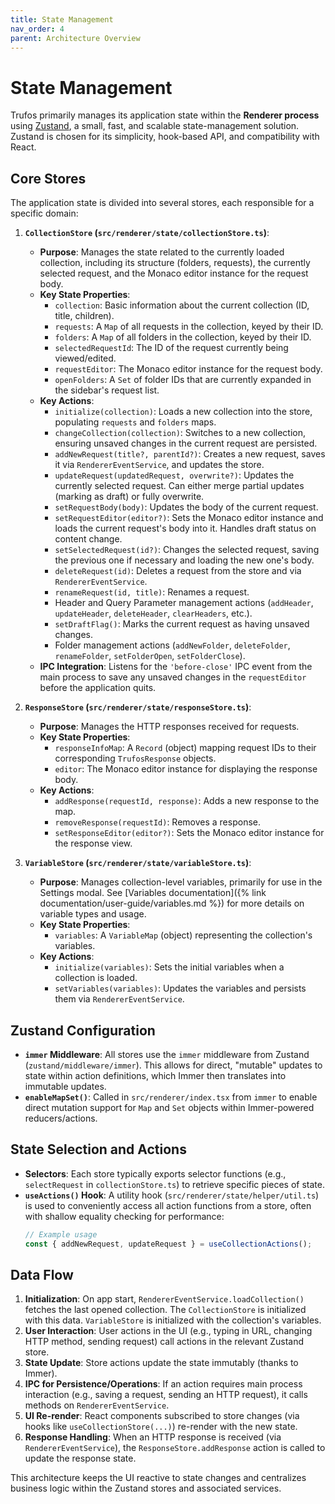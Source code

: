 ```yaml
---
title: State Management
nav_order: 4
parent: Architecture Overview
---
```


# State Management

Trufos primarily manages its application state within the **Renderer process** using [Zustand](https://github.com/pmndrs/zustand), a small, fast, and scalable state-management solution. Zustand is chosen for its simplicity, hook-based API, and compatibility with React.

## Core Stores

The application state is divided into several stores, each responsible for a specific domain:

1.  **`CollectionStore` (`src/renderer/state/collectionStore.ts`)**:
    *   **Purpose**: Manages the state related to the currently loaded collection, including its structure (folders, requests), the currently selected request, and the Monaco editor instance for the request body.
    *   **Key State Properties**:
        *   `collection`: Basic information about the current collection (ID, title, children).
        *   `requests`: A `Map` of all requests in the collection, keyed by their ID.
        *   `folders`: A `Map` of all folders in the collection, keyed by their ID.
        *   `selectedRequestId`: The ID of the request currently being viewed/edited.
        *   `requestEditor`: The Monaco editor instance for the request body.
        *   `openFolders`: A `Set` of folder IDs that are currently expanded in the sidebar's request list.
    *   **Key Actions**:
        *   `initialize(collection)`: Loads a new collection into the store, populating `requests` and `folders` maps.
        *   `changeCollection(collection)`: Switches to a new collection, ensuring unsaved changes in the current request are persisted.
        *   `addNewRequest(title?, parentId?)`: Creates a new request, saves it via `RendererEventService`, and updates the store.
        *   `updateRequest(updatedRequest, overwrite?)`: Updates the currently selected request. Can either merge partial updates (marking as draft) or fully overwrite.
        *   `setRequestBody(body)`: Updates the body of the current request.
        *   `setRequestEditor(editor?)`: Sets the Monaco editor instance and loads the current request's body into it. Handles draft status on content change.
        *   `setSelectedRequest(id?)`: Changes the selected request, saving the previous one if necessary and loading the new one's body.
        *   `deleteRequest(id)`: Deletes a request from the store and via `RendererEventService`.
        *   `renameRequest(id, title)`: Renames a request.
        *   Header and Query Parameter management actions (`addHeader`, `updateHeader`, `deleteHeader`, `clearHeaders`, etc.).
        *   `setDraftFlag()`: Marks the current request as having unsaved changes.
        *   Folder management actions (`addNewFolder`, `deleteFolder`, `renameFolder`, `setFolderOpen`, `setFolderClose`).
    *   **IPC Integration**: Listens for the `'before-close'` IPC event from the main process to save any unsaved changes in the `requestEditor` before the application quits.

2.  **`ResponseStore` (`src/renderer/state/responseStore.ts`)**:
    *   **Purpose**: Manages the HTTP responses received for requests.
    *   **Key State Properties**:
        *   `responseInfoMap`: A `Record` (object) mapping request IDs to their corresponding `TrufosResponse` objects.
        *   `editor`: The Monaco editor instance for displaying the response body.
    *   **Key Actions**:
        *   `addResponse(requestId, response)`: Adds a new response to the map.
        *   `removeResponse(requestId)`: Removes a response.
        *   `setResponseEditor(editor?)`: Sets the Monaco editor instance for the response view.

3.  **`VariableStore` (`src/renderer/state/variableStore.ts`)**:
    *   **Purpose**: Manages collection-level variables, primarily for use in the Settings modal. See [Variables documentation]({% link documentation/user-guide/variables.md %}) for more details on variable types and usage.
    *   **Key State Properties**:
        *   `variables`: A `VariableMap` (object) representing the collection's variables.
    *   **Key Actions**:
        *   `initialize(variables)`: Sets the initial variables when a collection is loaded.
        *   `setVariables(variables)`: Updates the variables and persists them via `RendererEventService`.

## Zustand Configuration

*   **`immer` Middleware**: All stores use the `immer` middleware from Zustand (`zustand/middleware/immer`). This allows for direct, "mutable" updates to state within action definitions, which Immer then translates into immutable updates.
*   **`enableMapSet()`**: Called in `src/renderer/index.tsx` from `immer` to enable direct mutation support for `Map` and `Set` objects within Immer-powered reducers/actions.

## State Selection and Actions

*   **Selectors**: Each store typically exports selector functions (e.g., `selectRequest` in `collectionStore.ts`) to retrieve specific pieces of state.
*   **`useActions()` Hook**: A utility hook (`src/renderer/state/helper/util.ts`) is used to conveniently access all action functions from a store, often with shallow equality checking for performance:
    ```typescript
    // Example usage
    const { addNewRequest, updateRequest } = useCollectionActions();
    ```

## Data Flow

1.  **Initialization**: On app start, `RendererEventService.loadCollection()` fetches the last opened collection. The `CollectionStore` is initialized with this data. `VariableStore` is initialized with the collection's variables.
2.  **User Interaction**: User actions in the UI (e.g., typing in URL, changing HTTP method, sending request) call actions in the relevant Zustand store.
3.  **State Update**: Store actions update the state immutably (thanks to Immer).
4.  **IPC for Persistence/Operations**: If an action requires main process interaction (e.g., saving a request, sending an HTTP request), it calls methods on `RendererEventService`.
5.  **UI Re-render**: React components subscribed to store changes (via hooks like `useCollectionStore(...)`) re-render with the new state.
6.  **Response Handling**: When an HTTP response is received (via `RendererEventService`), the `ResponseStore.addResponse` action is called to update the response state.

This architecture keeps the UI reactive to state changes and centralizes business logic within the Zustand stores and associated services. 